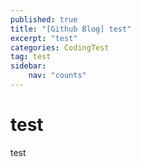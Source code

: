 ```yaml
---
published: true
title: "[Github Blog] test"
excerpt: "test"
categories: CodingTest
tag: test
sidebar:
    nav: "counts"
---
```


# test
test
